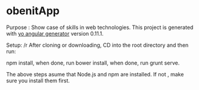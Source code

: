 # obenitApp
Purpose : Show case of skills in web technologies.
This project is generated with [yo angular generator](https://github.com/yeoman/generator-angular)
version 0.11.1.

Setup: /r
After cloning or downloading, 
CD into the root directory and then run: 

npm install, when done, run bower install, when done, run grunt serve.

The above steps asume that Node.js and npm are installed. If not , make sure you install them  first.
